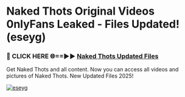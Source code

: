 # Naked Thots Original Videos 0nlyFans Leaked - Files Updated! (eseyg)

<h3>🔴 CLICK HERE 🌐==►► <a href="https://tinyurl.com/yckcrads" rel="nofollow">Naked Thots Updated Files</a></h3>

Get Naked Thots and all content. Now you can access all videos and pictures of Naked Thots. New Updated Files 2025!

[![eseyg](https://i.imgur.com/hpKpOFt.gif)](https://tinyurl.com/yckcrads)

